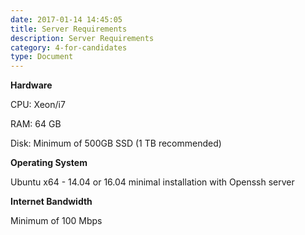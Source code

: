 ```yaml
---
date: 2017-01-14 14:45:05
title: Server Requirements
description: Server Requirements
category: 4-for-candidates
type: Document
---
```

**Hardware**

CPU: Xeon/i7

RAM: 64 GB

Disk: Minimum of 500GB SSD (1 TB recommended)

**Operating System**

Ubuntu x64 - 14.04 or 16.04 minimal installation with Openssh server

**Internet Bandwidth**

Minimum of 100 Mbps
